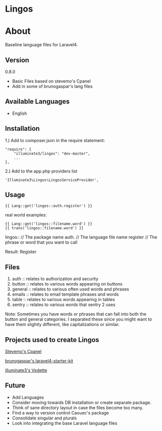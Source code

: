 Lingos
=======

# About
Baseline language files for Laravel4.


## Version
0.8.0
* Basic Files based on stevemo's Cpanel
* Add in some of brunogaspar's lang files


## Available Languages
* English


## Installation


1.)
Add to composer.json in the require statement:

```
"require": {
    "illuminate3/lingos": "dev-master",
    ...
},
```

2.)
Add to the app.php providers list

```
'Illuminate3\Lingos\LingosServiceProvider',
```


## Usage

```
{{ Lang::get('lingos::auth.register') }}
```

real world examples:

```
{{ Lang::get('lingos::filename.word') }}
{{ trans('lingos::filename.word') }}
```

lingos:: // The package name
auth.    // The language file name
register // The phrase or word that you want to call

Result: Register

## Files

1. auth       :: relates to authorization and security
2. button     :: relates to various words appearing on buttons
3. general    :: relates to various often used words and phrases
4. emails     :: relates to email template phrases and words
5. table      :: relates to various words appearing in tables
6. sentry     :: relates to various words that sentry 2 uses

Note: Sometimes you have words or phrases that can fall into both the button and general categories.
I separated these since you might want to have them slightly different, like capitalizations or similar.


## Projects used to create Lingos
[Stevemo's Cpanel](https://github.com/stevemo/cpanel "Stevemo's Cpanel")

[brunogaspar's laravel4-starter-kit](https://github.com/brunogaspar/laravel4-starter-kit "Brunogaspar's laravel4-starter-kit")

[illuminate3's Vedette](https://github.com/illuminate3/vedettte "illuminate3's Vedette")


## Future
* Add Languages
* Consider moving towards DB installation or create separate package.
* Think of sane directory layout in case the files become too many.
* Find a way to version control Caouec's package
* Consolidate singular and plurals
* Look into integrating the base Laravel language files